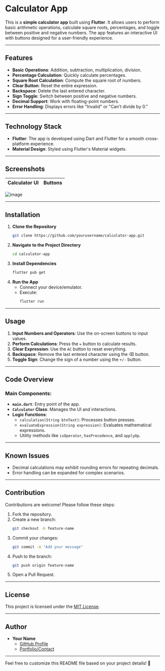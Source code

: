 # Calculator App

This is a **simple calculator app** built using **Flutter**. It allows users to perform basic arithmetic operations, calculate square roots, percentages, and toggle between positive and negative numbers. The app features an interactive UI with buttons designed for a user-friendly experience.

---

## Features

- **Basic Operations**: Addition, subtraction, multiplication, division.
- **Percentage Calculation**: Quickly calculate percentages.
- **Square Root Calculation**: Compute the square root of numbers.
- **Clear Button**: Reset the entire expression.
- **Backspace**: Delete the last entered character.
- **Sign Toggle**: Switch between positive and negative numbers.
- **Decimal Support**: Work with floating-point numbers.
- **Error Handling**: Displays errors like "Invalid" or "Can't divide by 0."

---

## Technology Stack

- **Flutter**: The app is developed using Dart and Flutter for a smooth cross-platform experience.
- **Material Design**: Styled using Flutter's Material widgets.

---

## Screenshots

| Calculator UI | Buttons |
|---|---|
![image](https://github.com/user-attachments/assets/0270b92b-c064-4cf8-ae05-7f94a7a2de49)


---

## Installation

1. **Clone the Repository**
   ```bash
   git clone https://github.com/yourusername/calculator-app.git
   ```
2. **Navigate to the Project Directory**
   ```bash
   cd calculator-app
   ```
3. **Install Dependencies**
   ```bash
   flutter pub get
   ```
4. **Run the App**
   - Connect your device/emulator.
   - Execute:
     ```bash
     flutter run
     ```

---

## Usage

1. **Input Numbers and Operators**: Use the on-screen buttons to input values.
2. **Perform Calculations**: Press the `=` button to calculate results.
3. **Clear Expression**: Use the `AC` button to reset everything.
4. **Backspace**: Remove the last entered character using the ⌫ button.
5. **Toggle Sign**: Change the sign of a number using the `+/-` button.

---

## Code Overview

### Main Components:
- **`main.dart`**: Entry point of the app.
- **`Calculator` Class**: Manages the UI and interactions.
- **Logic Functions**:
  - `calculation(String btnText)`: Processes button presses.
  - `evaluateExpression(String expression)`: Evaluates mathematical expressions.
  - Utility methods like `isOperator`, `hasPrecedence`, and `applyOp`.

---

## Known Issues

- Decimal calculations may exhibit rounding errors for repeating decimals.
- Error handling can be expanded for complex scenarios.

---

## Contribution

Contributions are welcome! Please follow these steps:

1. Fork the repository.
2. Create a new branch:
   ```bash
   git checkout -b feature-name
   ```
3. Commit your changes:
   ```bash
   git commit -m "Add your message"
   ```
4. Push to the branch:
   ```bash
   git push origin feature-name
   ```
5. Open a Pull Request.

---

## License

This project is licensed under the [MIT License](LICENSE).  

---

## Author

- **Your Name**  
  - [GitHub Profile](https://github.com/yourusername)  
  - [Portfolio/Contact](https://yourwebsite.com)

---

Feel free to customize this README file based on your project details! 🚀
